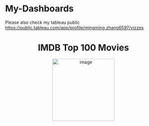 # My-Dashboards

Please also check my tableau public
https://public.tableau.com/app/profile/mingming.zhang6597/vizzes

<div align="center">
    <h1>IMDB Top 100 Movies</h1>
    <img src="https://github.com/NicknameJinXuan/My-Dashboards/assets/101912152/6efa020b-a6c1-4d32-af9b-d861941e1eb3" alt="image" width="200"/>
</div>



